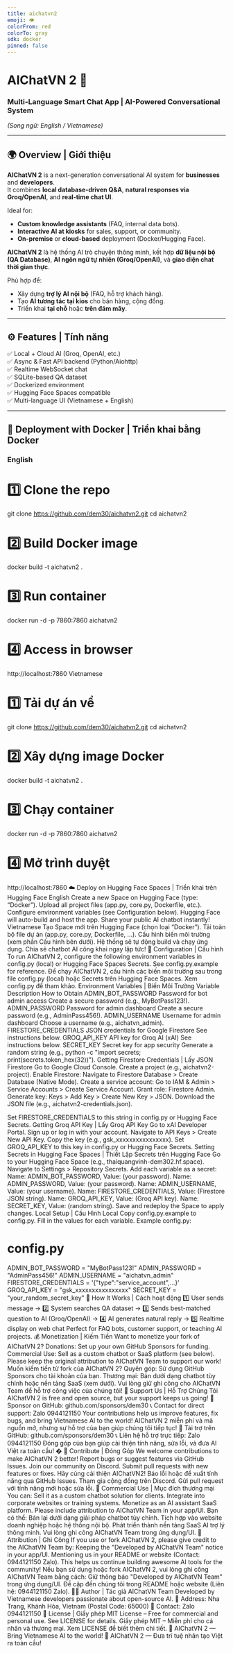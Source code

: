 ```yaml
---
title: aichatvn2
emoji: 👁
colorFrom: red
colorTo: gray
sdk: docker
pinned: false
---
```


# AIChatVN 2 🚀  
### Multi-Language Smart Chat App | AI-Powered Conversational System  
*(Song ngữ: English / Vietnamese)*  

---

## 🌍 Overview | Giới thiệu

**AIChatVN 2** is a next-generation conversational AI system for **businesses** and **developers**.  
It combines **local database-driven Q&A**, **natural responses via Groq/OpenAI**, and **real-time chat UI**.  

Ideal for:
- **Custom knowledge assistants** (FAQ, internal data bots).  
- **Interactive AI at kiosks** for sales, support, or community.  
- **On-premise** or **cloud-based** deployment (Docker/Hugging Face).  

**AIChatVN 2** là hệ thống AI trò chuyện thông minh, kết hợp **dữ liệu nội bộ (QA Database)**, **AI ngôn ngữ tự nhiên (Groq/OpenAI)**, và **giao diện chat thời gian thực**.  

Phù hợp để:
- Xây dựng **trợ lý AI nội bộ** (FAQ, hỗ trợ khách hàng).  
- Tạo **AI tương tác tại kios** cho bán hàng, cộng đồng.  
- Triển khai **tại chỗ** hoặc **trên đám mây**.  

---

## ⚙️ Features | Tính năng

✅ Local + Cloud AI (Groq, OpenAI, etc.)  
✅ Async & Fast API backend (Python/Aiohttp)  
✅ Realtime WebSocket chat  
✅ SQLite-based QA dataset  
✅ Dockerized environment  
✅ Hugging Face Spaces compatible  
✅ Multi-language UI (Vietnamese + English)  

---

## 🐳 Deployment with Docker | Triển khai bằng Docker

### English

# 1️⃣ Clone the repo
git clone https://github.com/dem30/aichatvn2.git
cd aichatvn2

# 2️⃣ Build Docker image
docker build -t aichatvn2 .

# 3️⃣ Run container
docker run -d -p 7860:7860 aichatvn2

# 4️⃣ Access in browser
http://localhost:7860
Vietnamese
# 1️⃣ Tải dự án về
git clone https://github.com/dem30/aichatvn2.git
cd aichatvn2

# 2️⃣ Xây dựng image Docker
docker build -t aichatvn2 .

# 3️⃣ Chạy container
docker run -d -p 7860:7860 aichatvn2

# 4️⃣ Mở trình duyệt
http://localhost:7860
☁️ Deploy on Hugging Face Spaces | Triển khai trên Hugging Face
English
Create a new Space on Hugging Face (type: “Docker”).
Upload all project files (app.py, core.py, Dockerfile, etc.).
Configure environment variables (see Configuration below).
Hugging Face will auto-build and host the app.
Share your public AI chatbot instantly!
Vietnamese
Tạo Space mới trên Hugging Face (chọn loại “Docker”).
Tải toàn bộ file dự án (app.py, core.py, Dockerfile, …).
Cấu hình biến môi trường (xem phần Cấu hình bên dưới).
Hệ thống sẽ tự động build và chạy ứng dụng.
Chia sẻ chatbot AI công khai ngay lập tức!
🔧 Configuration | Cấu hình
To run AIChatVN 2, configure the following environment variables in config.py (local) or Hugging Face Spaces Secrets. See config.py.example for reference.
Để chạy AIChatVN 2, cấu hình các biến môi trường sau trong file config.py (local) hoặc Secrets trên Hugging Face Spaces. Xem config.py để tham khảo.
Environment Variables | Biến Môi Trường
Variable
Description
How to Obtain
ADMIN_BOT_PASSWORD
Password for bot admin access
Create a secure password (e.g., MyBotPass123!).
ADMIN_PASSWORD
Password for admin dashboard
Create a secure password (e.g., AdminPass456!).
ADMIN_USERNAME
Username for admin dashboard
Choose a username (e.g., aichatvn_admin).
FIRESTORE_CREDENTIALS
JSON credentials for Google Firestore
See instructions below.
GROQ_API_KEY
API key for Groq AI (xAI)
See instructions below.
SECRET_KEY
Secret key for app security
Generate a random string (e.g., python -c "import secrets; print(secrets.token_hex(32))").
Getting Firestore Credentials | Lấy JSON Firestore
Go to Google Cloud Console.
Create a project (e.g., aichatvn2-project).
Enable Firestore: Navigate to Firestore Database > Create Database (Native Mode).
Create a service account:
Go to IAM & Admin > Service Accounts > Create Service Account.
Grant role: Firestore Admin.
Generate key: Keys > Add Key > Create New Key > JSON.
Download the JSON file (e.g., aichatvn2-credentials.json).

Set FIRESTORE_CREDENTIALS to this string in config.py or Hugging Face Secrets.
Getting Groq API Key | Lấy Groq API Key
Go to xAI Developer Portal.
Sign up or log in with your account.
Navigate to API Keys > Create New API Key.
Copy the key (e.g., gsk_xxxxxxxxxxxxxxxx).
Set GROQ_API_KEY to this key in config.py or Hugging Face Secrets.
Setting Secrets in Hugging Face Spaces | Thiết Lập Secrets trên Hugging Face
Go to your Hugging Face Space (e.g., thaiquangvinh-dem302.hf.space).
Navigate to Settings > Repository Secrets.
Add each variable as a secret:
Name: ADMIN_BOT_PASSWORD, Value: (your password).
Name: ADMIN_PASSWORD, Value: (your password).
Name: ADMIN_USERNAME, Value: (your username).
Name: FIRESTORE_CREDENTIALS, Value: (Firestore JSON string).
Name: GROQ_API_KEY, Value: (Groq API key).
Name: SECRET_KEY, Value: (random string).
Save and redeploy the Space to apply changes.
Local Setup | Cấu Hình Local
Copy config.py.example to config.py.
Fill in the values for each variable.
Example config.py:
# config.py
ADMIN_BOT_PASSWORD = "MyBotPass123!"
ADMIN_PASSWORD = "AdminPass456!"
ADMIN_USERNAME = "aichatvn_admin"
FIRESTORE_CREDENTIALS = '{"type":"service_account",...}'
GROQ_API_KEY = "gsk_xxxxxxxxxxxxxxxx"
SECRET_KEY = "your_random_secret_key"
🧠 How It Works | Cách hoạt động
1️⃣ User sends message →
2️⃣ System searches QA dataset →
3️⃣ Sends best-matched question to AI (Groq/OpenAI) →
4️⃣ AI generates natural reply →
5️⃣ Realtime display on web chat
Perfect for FAQ bots, customer support, or teaching AI projects.
💰 Monetization | Kiếm Tiền
Want to monetize your fork of AIChatVN 2?
Donations: Set up your own GitHub Sponsors for funding.
Commercial Use: Sell as a custom chatbot or SaaS platform (see below).
Please keep the original attribution to AIChatVN Team to support our work!
Muốn kiếm tiền từ fork của AIChatVN 2?
Quyên góp: Sử dụng GitHub Sponsors cho tài khoản của bạn.
Thương mại: Bán dưới dạng chatbot tùy chỉnh hoặc nền tảng SaaS (xem dưới).
Vui lòng giữ ghi công cho AIChatVN Team để hỗ trợ công việc của chúng tôi!
🙌 Support Us | Hỗ Trợ Chúng Tôi
AIChatVN 2 is free and open source, but your support keeps us going!
🌟 Sponsor on GitHub: github.com/sponsors/dem30
📞 Contact for direct support: Zalo 0944121150
Your contributions help us improve features, fix bugs, and bring Vietnamese AI to the world!
AIChatVN 2 miễn phí và mã nguồn mở, nhưng sự hỗ trợ của bạn giúp chúng tôi tiếp tục!
🌟 Tài trợ trên GitHub: github.com/sponsors/dem30
📞 Liên hệ hỗ trợ trực tiếp: Zalo 0944121150
Đóng góp của bạn giúp cải thiện tính năng, sửa lỗi, và đưa AI Việt ra toàn cầu!
�
🤝 Contribute | Đóng Góp
We welcome contributions to make AIChatVN 2 better!
Report bugs or suggest features via GitHub Issues.
Join our community on Discord.
Submit pull requests with new features or fixes.
Hãy cùng cải thiện AIChatVN2!
Báo lỗi hoặc đề xuất tính năng qua GitHub Issues.
Tham gia cộng đồng trên Discord.
Gửi pull request với tính năng mới hoặc sửa lỗi.
💼 Commercial Use | Mục đích thương mại
You can:
Sell it as a custom chatbot solution for clients.
Integrate into corporate websites or training systems.
Monetize as an AI assistant SaaS platform.
Please include attribution to AIChatVN Team in your app/UI.
Bạn có thể:
Bán lại dưới dạng giải pháp chatbot tùy chỉnh.
Tích hợp vào website doanh nghiệp hoặc hệ thống nội bộ.
Phát triển thành nền tảng SaaS AI trợ lý thông minh.
Vui lòng ghi công AIChatVN Team trong ứng dụng/UI.
📜 Attribution | Ghi Công
If you use or fork AIChatVN 2, please give credit to the AIChatVN Team by:
Keeping the "Developed by AIChatVN Team" notice in your app/UI.
Mentioning us in your README or website (Contact: 0944121150 Zalo).
This helps us continue building awesome AI tools for the community!
Nếu bạn sử dụng hoặc fork AIChatVN 2, vui lòng ghi công AIChatVN Team bằng cách:
Giữ thông báo "Developed by AIChatVN Team" trong ứng dụng/UI.
Đề cập đến chúng tôi trong README hoặc website (Liên hệ: 0944121150 Zalo).
👨‍💻 Author | Tác giả
AIChatVN Team
Developed by Vietnamese developers passionate about open-source AI.
📍 Address: Nha Trang, Khánh Hòa, Vietnam (Postal Code: 65000)
📧 Contact: Zalo 0944121150
🪪 License | Giấy phép
MIT License – Free for commercial and personal use.
See LICENSE for details.
Giấy phép MIT – Miễn phí cho cá nhân và thương mại.
Xem LICENSE để biết thêm chi tiết.
🚀 AIChatVN 2 — Bring Vietnamese AI to the world!
🚀 AIChatVN 2 — Đưa trí tuệ nhân tạo Việt ra toàn cầu!
